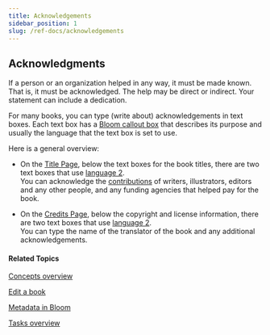 ```yaml
---
title: Acknowledgements
sidebar_position: 1
slug: /ref-docs/acknowledgements
---
```


## Acknowledgments

If a person or an organization helped in any way, it must be made known. That is, it must be acknowledged. The help may be direct or indirect. Your statement can include a dedication.

For many books, you can type (write about) acknowledgements in text boxes. Each text box has a [Bloom callout box](Callout_box.md) that describes its purpose and usually the language that the text box is set to use.

Here is a general overview:

-   On the [Title Page](Title_Page.md), below the text boxes for the book titles, there are two text boxes that use [language 2](../User_Interface/Dialog_boxes/Languages_tab.md).  
    You can acknowledge the [contributions](Contributions.md) of writers, illustrators, editors and any other people, and any funding agencies that helped pay for the book.
    
-   On the [Credits Page](Credits_Page.md), below the copyright and license information, there are two text boxes that use [language 2](../User_Interface/Dialog_boxes/Languages_tab.md).  
    You can type the name of the translator of the book and any additional acknowledgements.
    

#### Related Topics

[Concepts overview](Concepts_overview.md)

[Edit a book](../Tasks/Edit_tasks/Edit_a_book.md)

[Metadata in Bloom](Metadata_in_Bloom.md)

[Tasks overview](../Tasks/Tasks_overview.md)